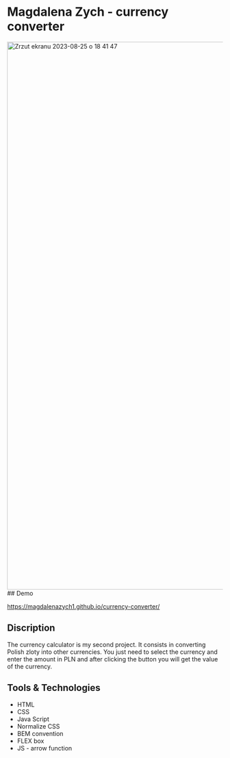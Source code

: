 # Magdalena Zych - currency converter 

<img width="1280" alt="Zrzut ekranu 2023-08-25 o 18 41 47" src="https://github.com/MagdalenaZych1/currency-converter/assets/141504529/421f90f1-4cc4-4ab2-ab55-4f9f456bfc8b">
## Demo

https://magdalenazych1.github.io/currency-converter/

## Discription

The currency calculator is my second project. It consists in converting Polish zloty into other currencies. You just need to select the currency and enter the amount in PLN and after clicking the button you will get the value of the currency.

## Tools & Technologies

- HTML
- CSS
- Java Script
- Normalize CSS
- BEM convention
- FLEX box
- JS - arrow function
